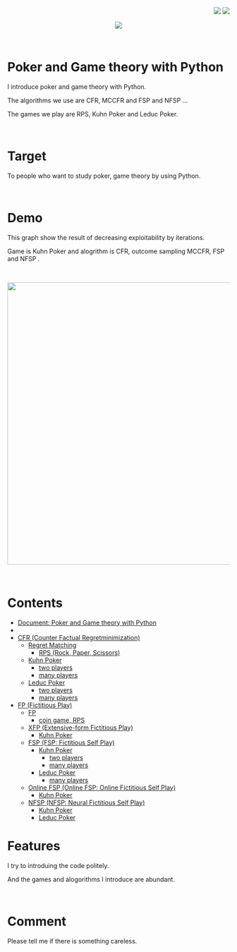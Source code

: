 <p align="right">
	 <img src="https://img.shields.io/github/stars/yu5uke-1024/poker_and_game_theory">
	 <img src="https://img.shields.io/github/license/yu5uke-1024/poker_and_game_theory">
</p>

<p align="center">
  <img src="https://user-images.githubusercontent.com/63486375/215392144-c07ad647-5636-46ac-94a4-47fbcfdeee1c.png">
</p>
<br/>

# Poker and Game theory with Python

I introduce poker and game theory with Python.

The algorithms we use are CFR, MCCFR and FSP and NFSP ...

The games we play are RPS, Kuhn Poker and Leduc Poker.

<br/>

# Target

To people who want to study poker, game theory by using Python.

<br/>

# Demo

This graph show the result of decreasing exploitability by iterations.

Game is Kuhn Poker and alogrithm is CFR, outcome sampling MCCFR, FSP and NFSP .

<br/>
<p align="center">
  <img src="https://user-images.githubusercontent.com/63486375/167860623-1b4e7741-6602-414f-8d93-1fe5f8647ac7.png", width=640>
</p>
<br/>

# Contents

- [Document: Poker and Game theory with Python](https://github.com/yu5uke-1024/poker_and_game_theory/tree/main/Doc)
-
- [CFR (Counter Factual Regretminimization)](https://github.com/yu5uke-1024/poker_and_game_theory/tree/main/CFR)
  - [Regret Matching](https://github.com/yu5uke-1024/poker_and_game_theory/tree/main/RegretMatching)
    - [RPS (Rock, Paper, Scissors)](https://github.com/yu5uke-1024/poker_and_game_theory/tree/main/RegretMatching/RPS)
  - [Kuhn Poker](https://github.com/yu5uke-1024/poker_and_game_theory/tree/main/CFR/Kuhn_Poker)
    - [two players](https://github.com/yu5uke-1024/poker_and_game_theory/blob/d559d0b658ea4ec3e5d3b4aabd225f6e6dc9ac63/CFR/Kuhn_Poker/CFR_Kuhn_Poker_two_player_exploitability_dfs.py)
    - [many players](https://github.com/yu5uke-1024/poker_and_game_theory/blob/d559d0b658ea4ec3e5d3b4aabd225f6e6dc9ac63/CFR/Kuhn_Poker/CFR_Kuhn_Poker.py)
  - [Leduc Poker](https://github.com/yu5uke-1024/poker_and_game_theory/tree/main/CFR/Leduc_Poker)
    - [two players](https://github.com/yu5uke-1024/poker_and_game_theory/blob/d559d0b658ea4ec3e5d3b4aabd225f6e6dc9ac63/CFR/Leduc_Poker/CFR_Leduc_Poker_two_players.py)
    - [many players](https://github.com/yu5uke-1024/poker_and_game_theory/blob/d559d0b658ea4ec3e5d3b4aabd225f6e6dc9ac63/CFR/Leduc_Poker/CFR_Leduc_Poker.py)
- [FP (Fictitious Play)](https://github.com/yu5uke-1024/poker_and_game_theory/tree/28b7832b9766d8b329eb3b29e0569ea38c40f085/FP)
  - [FP](https://github.com/yu5uke-1024/poker_and_game_theory/tree/main/FP/FP)
    - [coin game, RPS](https://github.com/yu5uke-1024/poker_and_game_theory/blob/d559d0b658ea4ec3e5d3b4aabd225f6e6dc9ac63/FP/FP/FP_Game_RPS.py)
  - [XFP (Extensive-form Fictitious Play)](https://github.com/yu5uke-1024/poker_and_game_theory/tree/main/FP/XFP)
    - [Kuhn Poker](https://github.com/yu5uke-1024/poker_and_game_theory/blob/d559d0b658ea4ec3e5d3b4aabd225f6e6dc9ac63/FP/XFP/XFP_Kuhn_Poker.py)
  - [FSP (FSP: Fictitious Self Play)](https://github.com/yu5uke-1024/poker_and_game_theory/tree/main/FP/FSP)
    - [Kuhn Poker](https://github.com/yu5uke-1024/poker_and_game_theory/tree/main/FP/FSP/FSP_Kuhn_Poker)
      - [two players](https://github.com/yu5uke-1024/poker_and_game_theory/tree/main/FP/FSP/Kuhn_Poker/two_players)
      - [many players](https://github.com/yu5uke-1024/poker_and_game_theory/tree/main/FP/FSP/Kuhn_Poker/many_players)
    - [Leduc Poker](https://github.com/yu5uke-1024/poker_and_game_theory/tree/main/FP/FSP/Leduc_Poker/many_players)
      - [many players](https://github.com/yu5uke-1024/poker_and_game_theory/tree/main/FP/FSP/Leduc_Poker/many_players)
  - [Online FSP (Online FSP: Online Fictitious Self Play)](https://github.com/yu5uke-1024/poker_and_game_theory/tree/main/FP/Online-FSP)
    - [Kuhn Poker](https://github.com/yu5uke-1024/poker_and_game_theory/tree/main/FP/Online-FSP/Kuhn_Poker)
  - [NFSP (NFSP: Neural Fictitious Self Play)](https://github.com/yu5uke-1024/poker_and_game_theory/tree/main/FP/NFSP)
    - [Kuhn Poker](https://github.com/yu5uke-1024/poker_and_game_theory/tree/main/FP/NFSP/Kuhn_Poker)
    - [Leduc Poker](https://github.com/yu5uke-1024/poker_and_game_theory/tree/main/FP/NFSP/Leduc_Poker)
      <br/>

# Features

I try to introduing the code politely.

And the games and alogorithms I introduce are abundant.

<br/>

# Comment

Please tell me if there is something careless.
